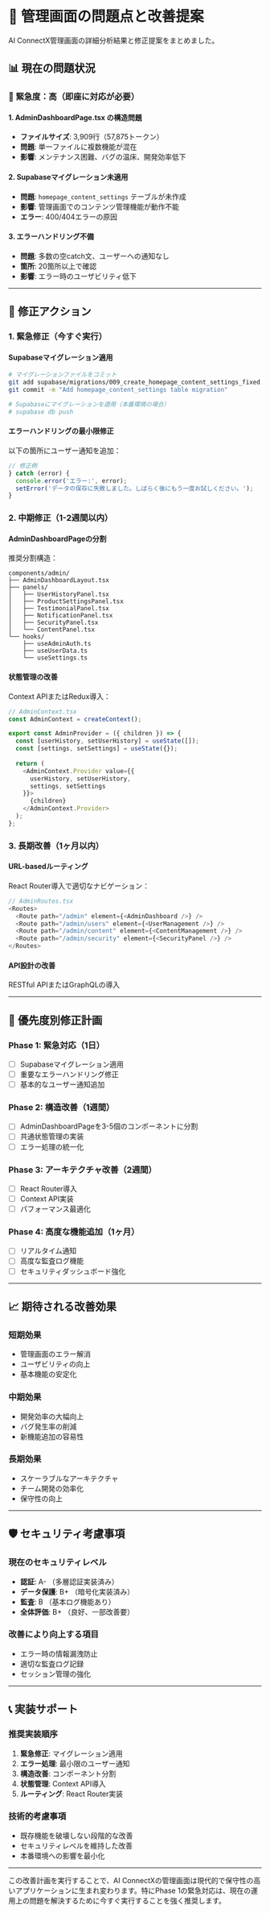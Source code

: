 # 🚨 管理画面の問題点と改善提案

AI ConnectX管理画面の詳細分析結果と修正提案をまとめました。

## 📊 **現在の問題状況**

### 🔴 **緊急度：高（即座に対応が必要）**

#### 1. **AdminDashboardPage.tsx の構造問題**
- **ファイルサイズ**: 3,909行（57,875トークン）
- **問題**: 単一ファイルに複数機能が混在
- **影響**: メンテナンス困難、バグの温床、開発効率低下

#### 2. **Supabaseマイグレーション未適用**
- **問題**: `homepage_content_settings` テーブルが未作成
- **影響**: 管理画面でのコンテンツ管理機能が動作不能
- **エラー**: 400/404エラーの原因

#### 3. **エラーハンドリング不備**
- **問題**: 多数の空catch文、ユーザーへの通知なし
- **箇所**: 20箇所以上で確認
- **影響**: エラー時のユーザビリティ低下

---

## 🔧 **修正アクション**

### **1. 緊急修正（今すぐ実行）**

#### Supabaseマイグレーション適用
```bash
# マイグレーションファイルをコミット
git add supabase/migrations/009_create_homepage_content_settings_fixed.sql
git commit -m "Add homepage_content_settings table migration"

# Supabaseにマイグレーションを適用（本番環境の場合）
# supabase db push
```

#### エラーハンドリングの最小限修正
以下の箇所にユーザー通知を追加：

```typescript
// 修正例
} catch (error) {
  console.error('エラー:', error);
  setError('データの保存に失敗しました。しばらく後にもう一度お試しください。');
}
```

### **2. 中期修正（1-2週間以内）**

#### AdminDashboardPageの分割
推奨分割構造：

```
components/admin/
├── AdminDashboardLayout.tsx
├── panels/
│   ├── UserHistoryPanel.tsx
│   ├── ProductSettingsPanel.tsx
│   ├── TestimonialPanel.tsx
│   ├── NotificationPanel.tsx
│   ├── SecurityPanel.tsx
│   └── ContentPanel.tsx
└── hooks/
    ├── useAdminAuth.ts
    ├── useUserData.ts
    └── useSettings.ts
```

#### 状態管理の改善
Context APIまたはRedux導入：

```typescript
// AdminContext.tsx
const AdminContext = createContext();

export const AdminProvider = ({ children }) => {
  const [userHistory, setUserHistory] = useState([]);
  const [settings, setSettings] = useState({});
  
  return (
    <AdminContext.Provider value={{
      userHistory, setUserHistory,
      settings, setSettings
    }}>
      {children}
    </AdminContext.Provider>
  );
};
```

### **3. 長期改善（1ヶ月以内）**

#### URL-basedルーティング
React Router導入で適切なナビゲーション：

```typescript
// AdminRoutes.tsx
<Routes>
  <Route path="/admin" element={<AdminDashboard />} />
  <Route path="/admin/users" element={<UserManagement />} />
  <Route path="/admin/content" element={<ContentManagement />} />
  <Route path="/admin/security" element={<SecurityPanel />} />
</Routes>
```

#### API設計の改善
RESTful APIまたはGraphQLの導入

---

## 🎯 **優先度別修正計画**

### **Phase 1: 緊急対応（1日）**
- [ ] Supabaseマイグレーション適用
- [ ] 重要なエラーハンドリング修正
- [ ] 基本的なユーザー通知追加

### **Phase 2: 構造改善（1週間）**
- [ ] AdminDashboardPageを3-5個のコンポーネントに分割
- [ ] 共通状態管理の実装
- [ ] エラー処理の統一化

### **Phase 3: アーキテクチャ改善（2週間）**
- [ ] React Router導入
- [ ] Context API実装
- [ ] パフォーマンス最適化

### **Phase 4: 高度な機能追加（1ヶ月）**
- [ ] リアルタイム通知
- [ ] 高度な監査ログ機能
- [ ] セキュリティダッシュボード強化

---

## 📈 **期待される改善効果**

### **短期効果**
- 管理画面のエラー解消
- ユーザビリティの向上
- 基本機能の安定化

### **中期効果**
- 開発効率の大幅向上
- バグ発生率の削減
- 新機能追加の容易性

### **長期効果**
- スケーラブルなアーキテクチャ
- チーム開発の効率化
- 保守性の向上

---

## 🛡️ **セキュリティ考慮事項**

### **現在のセキュリティレベル**
- **認証**: A- （多層認証実装済み）
- **データ保護**: B+ （暗号化実装済み）
- **監査**: B （基本ログ機能あり）
- **全体評価**: B+ （良好、一部改善要）

### **改善により向上する項目**
- エラー時の情報漏洩防止
- 適切な監査ログ記録
- セッション管理の強化

---

## 📞 **実装サポート**

### **推奨実装順序**
1. **緊急修正**: マイグレーション適用
2. **エラー処理**: 最小限のユーザー通知
3. **構造改善**: コンポーネント分割
4. **状態管理**: Context API導入
5. **ルーティング**: React Router実装

### **技術的考慮事項**
- 既存機能を破壊しない段階的な改善
- セキュリティレベルを維持した改善
- 本番環境への影響を最小化

---

この改善計画を実行することで、AI ConnectXの管理画面は現代的で保守性の高いアプリケーションに生まれ変わります。特にPhase 1の緊急対応は、現在の運用上の問題を解決するために今すぐ実行することを強く推奨します。